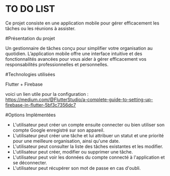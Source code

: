 # TO DO LIST
Ce projet consiste en une application mobile pour gérer efficacement les tâches ou les réunions à assister.

#Présentation du projet

Un gestionnaire de tâches conçu pour simplifier votre organisation au quotidien. L’application mobile offre une interface intuitive et des fonctionnalités avancées pour vous aider à gérer efficacement vos responsabilités professionnelles et personnelles.

#Technologies utilisées

Flutter + Firebase 

voici un lien utile pour la configuration : https://medium.com/@FlutterStudio/a-complete-guide-to-setting-up-firebase-in-flutter-5bf3c7356dc7

#Options Implémentées

- L'utilisateur peut créer un compte ensuite connecter ou bien utiliser son compte Google enregistré sur son appareil.
- L'utilisateur peut créer une tâche et lui attribuer un statut et une priorité pour une meilleure organisation, ainsi qu'une date.
- L'utilisateur peut consulter la liste des tâches existantes et les modifier.
- L'utilisateur peut créer, modifier ou supprimer une tâche.
- L'utilisateur peut voir les données du compte connecté à l'application et se déconnecter.
- L'utilisateur peut récupérer son mot de passe en cas d'oubli.
